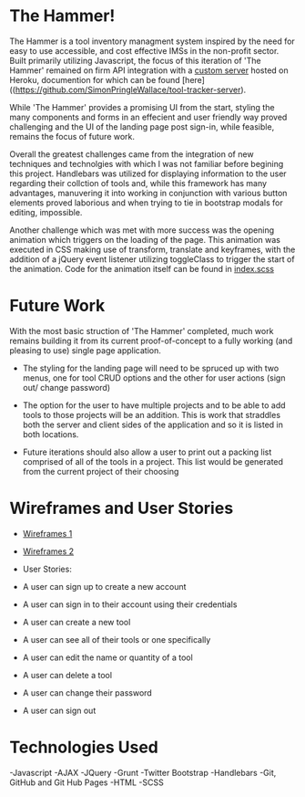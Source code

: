# The Hammer!
  The Hammer is a tool inventory managment system inspired by the need for easy
  to use accessible, and cost effective IMSs in the non-profit sector.
  Built primarily utilizing Javascript, the focus of this iteration of
  'The Hammer' remained on firm API integration with a [custom server](https://my-tool-tracker.herokuapp.com/) hosted on Heroku, documention for which can be found [here]((https://github.com/SimonPringleWallace/tool-tracker-server).

  While 'The Hammer' provides a promising UI from the start, styling the many
  components and forms in an effecient and user friendly way proved challenging
  and the UI of the landing page post sign-in, while feasible, remains the focus
  of future work.

  Overall the greatest challenges came from the integration of new techniques
  and technolgies with which I was not familiar before begining this project.
  Handlebars was utilized for displaying information to the user regarding
  their collction of tools and, while this framework has many advantages,
  manuvering it into working in conjunction with various button elements proved
  laborious and when trying to tie in bootstrap modals for editing, impossible.

  Another challenge which was met with more success was the opening animation
  which triggers on the loading of the page. This animation was executed in CSS
  making use of transform, translate and keyframes, with the addition of a
  jQuery event listener utilizing toggleClass to trigger the start of the
  animation. Code for the animation itself can be found in
  [index.scss](./assets/styles/index.scss)

# Future Work
  With the most basic struction of 'The Hammer' completed, much work remains building
  it from its current proof-of-concept to a fully working (and pleasing to use)
  single page application.
   - The styling for the landing page will need to be spruced up with two
     menus, one for tool CRUD options and the other for user actions
     (sign out/ change password)

  - The option for the user to have multiple projects and to be able to add
    tools to those projects will be an addition. This is work that straddles
    both the server and client sides of the application and so it is listed
    in both locations.

 - Future iterations should also allow a user to print out a packing list
   comprised of all of the tools in a project. This list would be generated
   from the current project of their choosing


# Wireframes and User Stories

 - [Wireframes 1](https://imgur.com/iJyYuPB)
 - [Wireframes 2](https://imgur.com/X3sFKz4)

 - User Stories:
  - A user can sign up to create a new account
  - A user can sign in to their account using their credentials
  - A user can create a new tool
  - A user can see all of their tools or one specifically
  - A user can edit the name or quantity of a tool
  - A user can delete a tool
  - A user can change their password
  - A user can sign out


# Technologies Used

-Javascript
-AJAX
-JQuery
-Grunt
-Twitter Bootstrap
-Handlebars
-Git, GitHub and Git Hub Pages
-HTML
-SCSS
